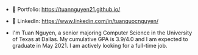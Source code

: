 - 👋 Portfolio: https://tuannguyen21.github.io/
- 👀 LinkedIn: https://www.linkedin.com/in/tuanquocnguyen/

- I'm Tuan Nguyen, a senior majoring Computer Science in the University of Texas at Dallas.
  My cumulative GPA is 3.9/4.0 and I am expected to graduate in May 2021.
  I am actively looking for a full-time job.

<!---
tuannguyen21/tuannguyen21 is a ✨ special ✨ repository because its `README.md` (this file) appears on your GitHub profile.
You can click the Preview link to take a look at your changes.
--->
